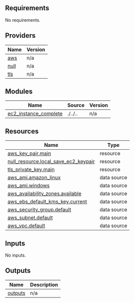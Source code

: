 ## Requirements

No requirements.

## Providers

| Name | Version |
|------|---------|
| <a name="provider_aws"></a> [aws](#provider\_aws) | n/a |
| <a name="provider_null"></a> [null](#provider\_null) | n/a |
| <a name="provider_tls"></a> [tls](#provider\_tls) | n/a |

## Modules

| Name | Source | Version |
|------|--------|---------|
| <a name="module_ec2_instance_complete"></a> [ec2\_instance\_complete](#module\_ec2\_instance\_complete) | ./../.. | n/a |

## Resources

| Name | Type |
|------|------|
| [aws_key_pair.main](https://registry.terraform.io/providers/hashicorp/aws/latest/docs/resources/key_pair) | resource |
| [null_resource.local_save_ec2_keypair](https://registry.terraform.io/providers/hashicorp/null/latest/docs/resources/resource) | resource |
| [tls_private_key.main](https://registry.terraform.io/providers/hashicorp/tls/latest/docs/resources/private_key) | resource |
| [aws_ami.amazon_linux](https://registry.terraform.io/providers/hashicorp/aws/latest/docs/data-sources/ami) | data source |
| [aws_ami.windows](https://registry.terraform.io/providers/hashicorp/aws/latest/docs/data-sources/ami) | data source |
| [aws_availability_zones.available](https://registry.terraform.io/providers/hashicorp/aws/latest/docs/data-sources/availability_zones) | data source |
| [aws_ebs_default_kms_key.current](https://registry.terraform.io/providers/hashicorp/aws/latest/docs/data-sources/ebs_default_kms_key) | data source |
| [aws_security_group.default](https://registry.terraform.io/providers/hashicorp/aws/latest/docs/data-sources/security_group) | data source |
| [aws_subnet.default](https://registry.terraform.io/providers/hashicorp/aws/latest/docs/data-sources/subnet) | data source |
| [aws_vpc.default](https://registry.terraform.io/providers/hashicorp/aws/latest/docs/data-sources/vpc) | data source |

## Inputs

No inputs.

## Outputs

| Name | Description |
|------|-------------|
| <a name="output_outputs"></a> [outputs](#output\_outputs) | n/a |
